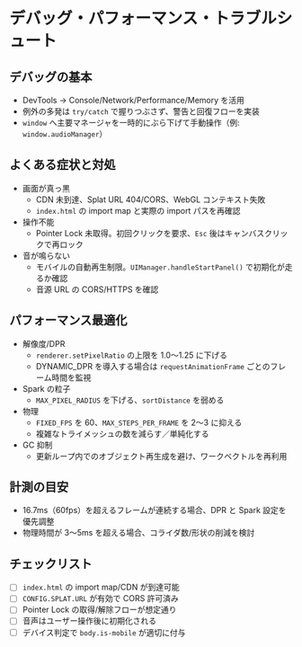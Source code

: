 # デバッグ・パフォーマンス・トラブルシュート

## デバッグの基本
- DevTools → Console/Network/Performance/Memory を活用
- 例外の多発は `try/catch` で握りつぶさず、警告と回復フローを実装
- `window` へ主要マネージャを一時的にぶら下げて手動操作（例: `window.audioManager`）

## よくある症状と対処
- 画面が真っ黒
  - CDN 未到達、Splat URL 404/CORS、WebGL コンテキスト失敗
  - `index.html` の import map と実際の import パスを再確認
- 操作不能
  - Pointer Lock 未取得。初回クリックを要求、`Esc` 後はキャンバスクリックで再ロック
- 音が鳴らない
  - モバイルの自動再生制限。`UIManager.handleStartPanel()` で初期化が走るか確認
  - 音源 URL の CORS/HTTPS を確認

## パフォーマンス最適化
- 解像度/DPR
  - `renderer.setPixelRatio` の上限を 1.0〜1.25 に下げる
  - DYNAMIC_DPR を導入する場合は `requestAnimationFrame` ごとのフレーム時間を監視
- Spark の粒子
  - `MAX_PIXEL_RADIUS` を下げる、`sortDistance` を弱める
- 物理
  - `FIXED_FPS` を 60、`MAX_STEPS_PER_FRAME` を 2〜3 に抑える
  - 複雑なトライメッシュの数を減らす／単純化する
- GC 抑制
  - 更新ループ内でのオブジェクト再生成を避け、ワークベクトルを再利用

## 計測の目安
- 16.7ms（60fps）を超えるフレームが連続する場合、DPR と Spark 設定を優先調整
- 物理時間が 3〜5ms を超える場合、コライダ数/形状の削減を検討

## チェックリスト
- [ ] `index.html` の import map/CDN が到達可能
- [ ] `CONFIG.SPLAT.URL` が有効で CORS 許可済み
- [ ] Pointer Lock の取得/解除フローが想定通り
- [ ] 音声はユーザー操作後に初期化される
- [ ] デバイス判定で `body.is-mobile` が適切に付与
